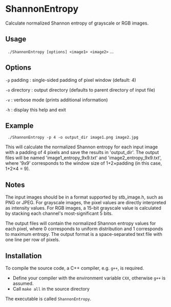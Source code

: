 # ShannonEntropy
Calculate normalized Shannon entropy of grayscale or RGB images.



## Usage

` ./ShannonEntropy [options] <image1> <image2>` ...



## Options

 `-p` padding : single-sided padding of pixel window (default: 4)

 `-o` directory : output directory (defaults to parent directory of input file)

 `-v` : verbose mode (prints additional information)

 `-h` : display this help and exit



## Example

` ./ShannonEntropy -p 4 -o output_dir image1.png image2.jpg`



This will calculate the normalized Shannon entropy for each input image with a padding of 4 pixels and save the results in 'output_dir'.  The output files will be named 'image1_entropy_9x9.txt' and 'image2_entropy_9x9.txt', where '9x9' corresponds to the window size of 1+2×padding (in this case, 1+2×4 = 9).



## Notes

The input images should be in a format supported by stb_image.h, such as PNG or JPEG.  For grayscale images, the pixel values are directly interpreted as intensity values. For RGB images, a 15-bit grayscale value is calculated by stacking each channel's most-significant 5 bits.

 The output files will contain the normalized Shannon entropy values for each pixel, where 0 corresponds to uniform distribution and 1 corresponds to maximum entropy. The output format is a space-separated text file with one line per row of pixels.



## Installation

To compile the source code, a C++ compiler, e.g. `g++`, is required.

* Define your compiler with the environment variable `CXX`, otherwise `g++` is assumed.
* Call `make all` in the source directory

The executable is called `ShannonEntropy`.

